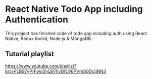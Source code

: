 # React Native Todo App including Authentication

This project has finished code of todo app including auth using React Native, Redux toolkit, Node js & MongoDB.

## Tutorial playlist 
https://www.youtube.com/playlist?list=PLB97yPrFwo5hQ97hvDfL96PVmS0DcqNN3
